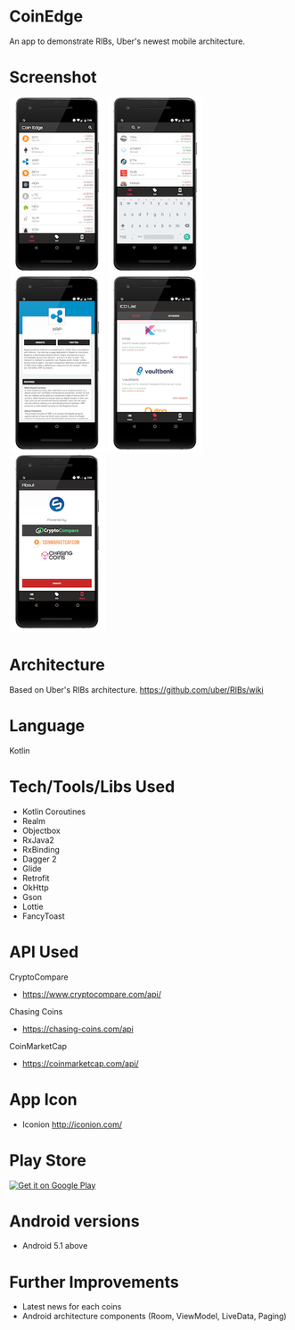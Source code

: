 # CoinEdge
An app to demonstrate RIBs, Uber's newest mobile architecture.

# Screenshot
![Alt text](/screenshots/coin_list_.png?raw=true "Screenshot")
![Alt text](/screenshots/search_coin_.png?raw=true "Screenshot")
![Alt text](/screenshots/coin_details_.png?raw=true "Screenshot")
![Alt text](/screenshots/ico_list_.png?raw=true "Screenshot")
![Alt text](/screenshots/settings_.png?raw=true "Screenshot")

# Architecture 
Based on Uber's RIBs architecture.
https://github.com/uber/RIBs/wiki

# Language
Kotlin

# Tech/Tools/Libs Used
- Kotlin Coroutines
- Realm
- Objectbox
- RxJava2
- RxBinding
- Dagger 2 
- Glide
- Retrofit
- OkHttp
- Gson
- Lottie
- FancyToast

# API Used
CryptoCompare
- https://www.cryptocompare.com/api/

Chasing Coins
- https://chasing-coins.com/api

CoinMarketCap
- https://coinmarketcap.com/api/

# App Icon

 - Iconion
 http://iconion.com/
 
# Play Store
<a href='https://play.google.com/store/apps/details?id=com.teamdecano.cryptocoin&pcampaignid=MKT-Other-global-all-co-prtnr-py-PartBadge-Mar2515-1'><img alt='Get it on Google Play' src='https://play.google.com/intl/en_us/badges/images/generic/en_badge_web_generic.png'/></a>
 
# Android versions
- Android 5.1 above

# Further Improvements
- Latest news for each coins
- Android architecture components (Room, ViewModel, LiveData, Paging)
